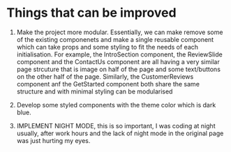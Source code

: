# Things that can be improved

1. Make the project more modular. Essentially, we can make remove some of the existing componenets and make a single reusable component which can take props and some styling to fit the needs of each initialisation. For example, the IntroSection component, the ReviewSlide component and the ContactUs component are all having a very similar page strcuture that is image on half of the page and some text/buttons on the other half of the page. Similarly, the CustomerReviews component anf the GetStarted component both share the same structure and with minimal styling can be modularised

2. Develop some styled components with the theme color which is dark blue.

3. IMPLEMENT NIGHT MODE, this is so important, I was coding at night usually, after work hours and the lack of night mode in the original page was just hurting my eyes.
